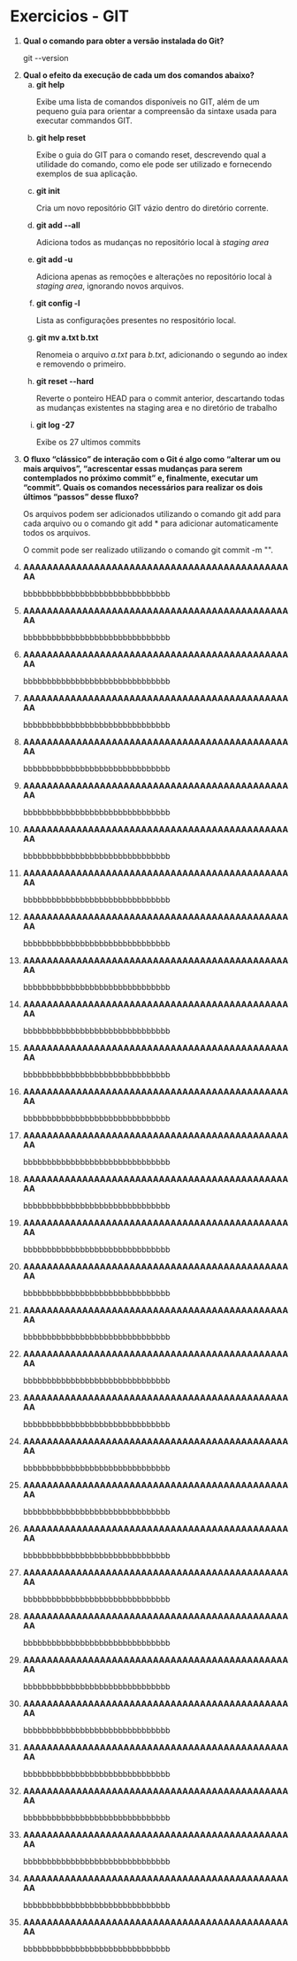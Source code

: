 # Exercicios - GIT #

<ol>
<li><b> Qual o comando para obter a versão instalada do Git? </b></li>
<p>git --version</p>

<li><b> Qual o efeito da execução de cada um dos comandos abaixo? </b>
<ol type="a">
<li><b> git help </b></li>
<p>Exibe uma lista de comandos disponíveis no GIT, além de um pequeno guia para orientar a compreensão da sintaxe usada para executar commandos GIT.</p>

<li><b> git help reset </b></li>
<p>Exibe o guia do GIT para o comando reset, descrevendo qual a utilidade do comando, como ele pode ser utilizado e fornecendo exemplos de sua aplicação.</p>

<li><b> git init </b></li>
<p>Cria um novo repositório GIT vázio dentro do diretório corrente.</p>

<li><b> git add --all </b></li>
<p>Adiciona todos as mudanças no repositório local à <i>staging area</i></p>

<li><b> git add -u </b></li>
<p>Adiciona apenas as remoções e alterações no repositório local à <i>staging area</i>, ignorando novos arquivos.</p>

<li><b> git config -l </b></li>
<p>Lista as configurações presentes no respositório local.</p>

<li><b> git mv a.txt b.txt </b></li>
<p>Renomeia o arquivo <i>a.txt</i> para <i>b.txt</i>, adicionando o segundo ao index e removendo o primeiro.</p>

<li><b> git reset --hard </b></li>
<p>Reverte o ponteiro HEAD para o commit anterior, descartando todas as mudanças existentes na staging area e no diretório de trabalho</p>

<li><b> git log -27 </b></li>
<p>Exibe os 27 ultimos commits</p>
</ol>
</li>


<li><b> O fluxo “clássico” de interação com o Git é algo como “alterar um ou mais arquivos”, “acrescentar essas mudanças para serem contemplados no próximo commit” e, finalmente, executar um “commit”. Quais os comandos necessários para realizar os dois últimos “passos” desse fluxo? </b></li>
<p>Os arquivos podem ser adicionados utilizando o comando git add <nome do arquivo> para cada arquivo ou o comando git add * para adicionar automaticamente todos os arquivos.</p>
 <p>O commit pode ser realizado utilizando o comando git commit -m "<mensagem do commit>".</p>

<li><b> AAAAAAAAAAAAAAAAAAAAAAAAAAAAAAAAAAAAAAAAAAAAAAA </b></li>
<p>bbbbbbbbbbbbbbbbbbbbbbbbbbbbbbb</p>

<li><b> AAAAAAAAAAAAAAAAAAAAAAAAAAAAAAAAAAAAAAAAAAAAAAA </b></li>
<p>bbbbbbbbbbbbbbbbbbbbbbbbbbbbbbb</p>

<li><b> AAAAAAAAAAAAAAAAAAAAAAAAAAAAAAAAAAAAAAAAAAAAAAA </b></li>
<p>bbbbbbbbbbbbbbbbbbbbbbbbbbbbbbb</p>

<li><b> AAAAAAAAAAAAAAAAAAAAAAAAAAAAAAAAAAAAAAAAAAAAAAA </b></li>
<p>bbbbbbbbbbbbbbbbbbbbbbbbbbbbbbb</p>

<li><b> AAAAAAAAAAAAAAAAAAAAAAAAAAAAAAAAAAAAAAAAAAAAAAA </b></li>
<p>bbbbbbbbbbbbbbbbbbbbbbbbbbbbbbb</p>

<li><b> AAAAAAAAAAAAAAAAAAAAAAAAAAAAAAAAAAAAAAAAAAAAAAA </b></li>
<p>bbbbbbbbbbbbbbbbbbbbbbbbbbbbbbb</p>

<li><b> AAAAAAAAAAAAAAAAAAAAAAAAAAAAAAAAAAAAAAAAAAAAAAA </b></li>
<p>bbbbbbbbbbbbbbbbbbbbbbbbbbbbbbb</p>

<li><b> AAAAAAAAAAAAAAAAAAAAAAAAAAAAAAAAAAAAAAAAAAAAAAA </b></li>
<p>bbbbbbbbbbbbbbbbbbbbbbbbbbbbbbb</p>

<li><b> AAAAAAAAAAAAAAAAAAAAAAAAAAAAAAAAAAAAAAAAAAAAAAA </b></li>
<p>bbbbbbbbbbbbbbbbbbbbbbbbbbbbbbb</p>

<li><b> AAAAAAAAAAAAAAAAAAAAAAAAAAAAAAAAAAAAAAAAAAAAAAA </b></li>
<p>bbbbbbbbbbbbbbbbbbbbbbbbbbbbbbb</p>

<li><b> AAAAAAAAAAAAAAAAAAAAAAAAAAAAAAAAAAAAAAAAAAAAAAA </b></li>
<p>bbbbbbbbbbbbbbbbbbbbbbbbbbbbbbb</p>

<li><b> AAAAAAAAAAAAAAAAAAAAAAAAAAAAAAAAAAAAAAAAAAAAAAA </b></li>
<p>bbbbbbbbbbbbbbbbbbbbbbbbbbbbbbb</p>

<li><b> AAAAAAAAAAAAAAAAAAAAAAAAAAAAAAAAAAAAAAAAAAAAAAA </b></li>
<p>bbbbbbbbbbbbbbbbbbbbbbbbbbbbbbb</p>

<li><b> AAAAAAAAAAAAAAAAAAAAAAAAAAAAAAAAAAAAAAAAAAAAAAA </b></li>
<p>bbbbbbbbbbbbbbbbbbbbbbbbbbbbbbb</p>

<li><b> AAAAAAAAAAAAAAAAAAAAAAAAAAAAAAAAAAAAAAAAAAAAAAA </b></li>
<p>bbbbbbbbbbbbbbbbbbbbbbbbbbbbbbb</p>

<li><b> AAAAAAAAAAAAAAAAAAAAAAAAAAAAAAAAAAAAAAAAAAAAAAA </b></li>
<p>bbbbbbbbbbbbbbbbbbbbbbbbbbbbbbb</p>

<li><b> AAAAAAAAAAAAAAAAAAAAAAAAAAAAAAAAAAAAAAAAAAAAAAA </b></li>
<p>bbbbbbbbbbbbbbbbbbbbbbbbbbbbbbb</p>

<li><b> AAAAAAAAAAAAAAAAAAAAAAAAAAAAAAAAAAAAAAAAAAAAAAA </b></li>
<p>bbbbbbbbbbbbbbbbbbbbbbbbbbbbbbb</p>

<li><b> AAAAAAAAAAAAAAAAAAAAAAAAAAAAAAAAAAAAAAAAAAAAAAA </b></li>
<p>bbbbbbbbbbbbbbbbbbbbbbbbbbbbbbb</p>

<li><b> AAAAAAAAAAAAAAAAAAAAAAAAAAAAAAAAAAAAAAAAAAAAAAA </b></li>
<p>bbbbbbbbbbbbbbbbbbbbbbbbbbbbbbb</p>

<li><b> AAAAAAAAAAAAAAAAAAAAAAAAAAAAAAAAAAAAAAAAAAAAAAA </b></li>
<p>bbbbbbbbbbbbbbbbbbbbbbbbbbbbbbb</p>

<li><b> AAAAAAAAAAAAAAAAAAAAAAAAAAAAAAAAAAAAAAAAAAAAAAA </b></li>
<p>bbbbbbbbbbbbbbbbbbbbbbbbbbbbbbb</p>

<li><b> AAAAAAAAAAAAAAAAAAAAAAAAAAAAAAAAAAAAAAAAAAAAAAA </b></li>
<p>bbbbbbbbbbbbbbbbbbbbbbbbbbbbbbb</p>

<li><b> AAAAAAAAAAAAAAAAAAAAAAAAAAAAAAAAAAAAAAAAAAAAAAA </b></li>
<p>bbbbbbbbbbbbbbbbbbbbbbbbbbbbbbb</p>

<li><b> AAAAAAAAAAAAAAAAAAAAAAAAAAAAAAAAAAAAAAAAAAAAAAA </b></li>
<p>bbbbbbbbbbbbbbbbbbbbbbbbbbbbbbb</p>

<li><b> AAAAAAAAAAAAAAAAAAAAAAAAAAAAAAAAAAAAAAAAAAAAAAA </b></li>
<p>bbbbbbbbbbbbbbbbbbbbbbbbbbbbbbb</p>

<li><b> AAAAAAAAAAAAAAAAAAAAAAAAAAAAAAAAAAAAAAAAAAAAAAA </b></li>
<p>bbbbbbbbbbbbbbbbbbbbbbbbbbbbbbb</p>

<li><b> AAAAAAAAAAAAAAAAAAAAAAAAAAAAAAAAAAAAAAAAAAAAAAA </b></li>
<p>bbbbbbbbbbbbbbbbbbbbbbbbbbbbbbb</p>

<li><b> AAAAAAAAAAAAAAAAAAAAAAAAAAAAAAAAAAAAAAAAAAAAAAA </b></li>
<p>bbbbbbbbbbbbbbbbbbbbbbbbbbbbbbb</p>

<li><b> AAAAAAAAAAAAAAAAAAAAAAAAAAAAAAAAAAAAAAAAAAAAAAA </b></li>
<p>bbbbbbbbbbbbbbbbbbbbbbbbbbbbbbb</p>

<li><b> AAAAAAAAAAAAAAAAAAAAAAAAAAAAAAAAAAAAAAAAAAAAAAA </b></li>
<p>bbbbbbbbbbbbbbbbbbbbbbbbbbbbbbb</p>

<li><b> AAAAAAAAAAAAAAAAAAAAAAAAAAAAAAAAAAAAAAAAAAAAAAA </b></li>
<p>bbbbbbbbbbbbbbbbbbbbbbbbbbbbbbb</p>
<ol>
